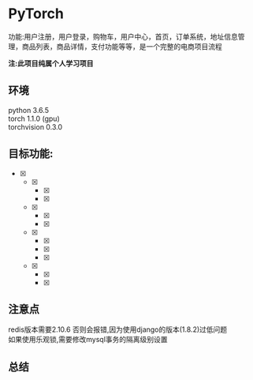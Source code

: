 # PyTorch


功能:用户注册，用户登录，购物车，用户中心，首页，订单系统，地址信息管理，商品列表，商品详情，支付功能等等，是一个完整的电商项目流程

__注:此项目纯属个人学习项目__

## 环境
python 3.6.5  
torch 1.1.0  (gpu)  
torchvision 0.3.0 


## 目标功能:
- [x] 
    - [x] 
        - [x] 
        - [x] 
    - [x] 
        - [x] 
        - [x] 
    - [x] 
        - [x] 
        - [x] 
        - [x] 
    - [x] 
        - [x] 
        - [x] 
## 注意点
redis版本需要2.10.6 否则会报错,因为使用django的版本(1.8.2)过低问题  
如果使用乐观锁,需要修改mysql事务的隔离级别设置

## 总结
